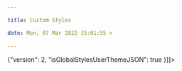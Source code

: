 ```yaml
---

title: Custom Styles

date: Mon, 07 Mar 2022 15:01:55 +
 
---
```

{"version": 2, "isGlobalStylesUserThemeJSON": true }]]>
